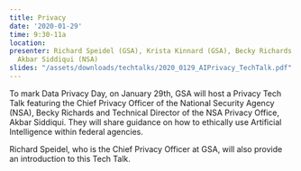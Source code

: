 ```yaml
---
title: Privacy
date: '2020-01-29'
time: 9:30-11a
location:
presenter: Richard Speidel (GSA), Krista Kinnard (GSA), Becky Richards (NSA), and
  Akbar Siddiqui (NSA)
slides: "/assets/downloads/techtalks/2020_0129_AIPrivacy_TechTalk.pdf"
---
```


To mark Data Privacy Day, on January 29th, GSA will host a Privacy Tech Talk featuring the Chief Privacy Officer of the National Security Agency (NSA), Becky Richards and Technical Director of the NSA Privacy Office, Akbar Siddiqui. They will share guidance on how to ethically use Artificial Intelligence within federal agencies.

Richard Speidel, who is the Chief Privacy Officer at GSA, will also provide an introduction to this Tech Talk.
